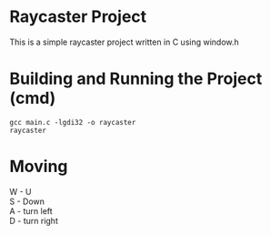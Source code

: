# Raycaster Project

This is a simple raycaster project written in C using window.h

# Building and Running the Project (cmd)

```
gcc main.c -lgdi32 -o raycaster
raycaster
```

# Moving
W - U<br>
S - Down<br>
A - turn left<br>
D - turn right<br>
